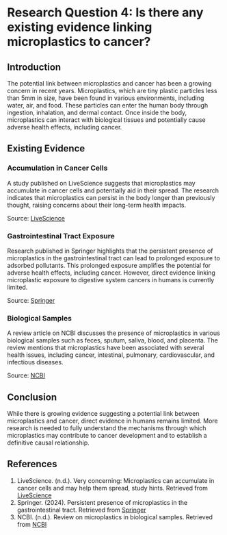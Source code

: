 # Research Question 4: Is there any existing evidence linking microplastics to cancer?

## Introduction

The potential link between microplastics and cancer has been a growing concern in recent years. Microplastics, which are tiny plastic particles less than 5mm in size, have been found in various environments, including water, air, and food. These particles can enter the human body through ingestion, inhalation, and dermal contact. Once inside the body, microplastics can interact with biological tissues and potentially cause adverse health effects, including cancer.

## Existing Evidence

### Accumulation in Cancer Cells

A study published on LiveScience suggests that microplastics may accumulate in cancer cells and potentially aid in their spread. The research indicates that microplastics can persist in the body longer than previously thought, raising concerns about their long-term health impacts.

Source: [LiveScience](https://www.livescience.com/health/cancer/very-concerning-microplastics-can-accumulate-in-cancer-cells-and-may-help-them-spread-study-hints)

### Gastrointestinal Tract Exposure

Research published in Springer highlights that the persistent presence of microplastics in the gastrointestinal tract can lead to prolonged exposure to adsorbed pollutants. This prolonged exposure amplifies the potential for adverse health effects, including cancer. However, direct evidence linking microplastic exposure to digestive system cancers in humans is currently limited.

Source: [Springer](https://link.springer.com/article/10.1007/s12013-024-01436-0)

### Biological Samples

A review article on NCBI discusses the presence of microplastics in various biological samples such as feces, sputum, saliva, blood, and placenta. The review mentions that microplastics have been associated with several health issues, including cancer, intestinal, pulmonary, cardiovascular, and infectious diseases.

Source: [NCBI](https://www.ncbi.nlm.nih.gov/pmc/articles/PMC10072287/)

## Conclusion

While there is growing evidence suggesting a potential link between microplastics and cancer, direct evidence in humans remains limited. More research is needed to fully understand the mechanisms through which microplastics may contribute to cancer development and to establish a definitive causal relationship.

## References

1. LiveScience. (n.d.). Very concerning: Microplastics can accumulate in cancer cells and may help them spread, study hints. Retrieved from [LiveScience](https://www.livescience.com/health/cancer/very-concerning-microplastics-can-accumulate-in-cancer-cells-and-may-help-them-spread-study-hints)
2. Springer. (2024). Persistent presence of microplastics in the gastrointestinal tract. Retrieved from [Springer](https://link.springer.com/article/10.1007/s12013-024-01436-0)
3. NCBI. (n.d.). Review on microplastics in biological samples. Retrieved from [NCBI](https://www.ncbi.nlm.nih.gov/pmc/articles/PMC10072287/)